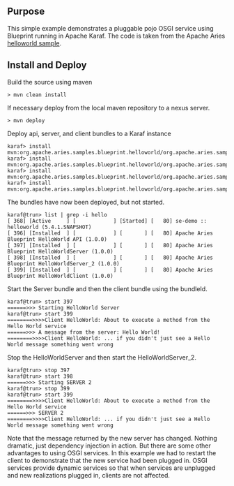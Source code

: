 Purpose
-------
This simple example demonstrates a pluggable pojo OSGI service using Blueprint running in Apache Karaf.
The code is taken from the Apache Aries [helloworld sample][aries-example].

Install and Deploy
------------------
Build the source using maven

    > mvn clean install

If necessary deploy from the local maven repository to a nexus server.

    > mvn deploy

Deploy api, server, and client bundles to a Karaf instance

    karaf> install mvn:org.apache.aries.samples.blueprint.helloworld/org.apache.aries.samples.blueprint.helloworld.api/1.0.0
    karaf> install mvn:org.apache.aries.samples.blueprint.helloworld/org.apache.aries.samples.blueprint.helloworld.server/1.0.0
    karaf> install mvn:org.apache.aries.samples.blueprint.helloworld/org.apache.aries.samples.blueprint.helloworld.server_2/1.0.0
    karaf> install mvn:org.apache.aries.samples.blueprint.helloworld/org.apache.aries.samples.blueprint.helloworld.client/1.0.0

The bundles have now been deployed, but not started.

    karaf@trun> list | grep -i hello
    [ 368] [Active     ] [            ] [Started] [   80] se-demo :: helloworld (5.4.1.SNAPSHOT)
    [ 396] [Installed  ] [            ] [       ] [   80] Apache Aries Blueprint HelloWorld API (1.0.0)
    [ 397] [Installed  ] [            ] [       ] [   80] Apache Aries Blueprint HelloWorldServer (1.0.0)
    [ 398] [Installed  ] [            ] [       ] [   80] Apache Aries Blueprint HelloWorldServer_2 (1.0.0)
    [ 399] [Installed  ] [            ] [       ] [   80] Apache Aries Blueprint HelloWorldClient (1.0.0)

Start the Server bundle and then the client bundle using the bundleId.

    karaf@trun> start 397
    ======>>> Starting HelloWorld Server
    karaf@trun> start 399
    ========>>>>Client HelloWorld: About to execute a method from the Hello World service
    ======>>> A message from the server: Hello World!
    ========>>>>Client HelloWorld: ... if you didn't just see a Hello World message something went wrong

Stop the HelloWorldServer and then start the HelloWorldServer_2.

    karaf@trun> stop 397
    karaf@trun> start 398
    ======>>> Starting SERVER 2
    karaf@trun> stop 399
    karaf@trun> start 399
    ========>>>>Client HelloWorld: About to execute a method from the Hello World service
    ======>>> SERVER 2
    ========>>>>Client HelloWorld: ... if you didn't just see a Hello World message something went wrong

Note that the message returned by the new server has changed.
Nothing dramatic, just dependency injection in action.
But there are some other advantages to using OSGI services.
In this example we had to restart the client to demonstrate that the new service had been plugged in.
OSGI services provide dynamic services so that when services are unplugged and new realizations plugged in, clients are not affected.

[aries-example]: http://aries.apache.org/documentation/tutorials/blueprinthelloworldtutorial.html